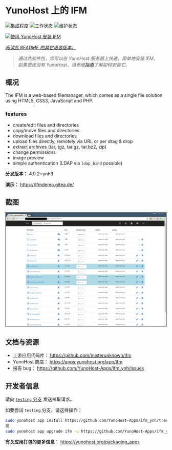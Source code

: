 <!--
注意：此 README 由 <https://github.com/YunoHost/apps/tree/master/tools/readme_generator> 自动生成
请勿手动编辑。
-->

# YunoHost 上的 IFM

[![集成程度](https://dash.yunohost.org/integration/ifm.svg)](https://ci-apps.yunohost.org/ci/apps/ifm/) ![工作状态](https://ci-apps.yunohost.org/ci/badges/ifm.status.svg) ![维护状态](https://ci-apps.yunohost.org/ci/badges/ifm.maintain.svg)

[![使用 YunoHost 安装 IFM](https://install-app.yunohost.org/install-with-yunohost.svg)](https://install-app.yunohost.org/?app=ifm)

*[阅读此 README 的其它语言版本。](./ALL_README.md)*

> *通过此软件包，您可以在 YunoHost 服务器上快速、简单地安装 IFM。*  
> *如果您还没有 YunoHost，请参阅[指南](https://yunohost.org/install)了解如何安装它。*

## 概况

The IFM is a web-based filemanager, which comes as a single file solution using HTML5, CSS3, JavaScript and PHP. 

### features

- create/edit files and directories
- copy/move files and directories
- download files and directories
- upload files directly, remotely via URL or per drag & drop
- extract archives (tar, tgz, tar.gz, tar.bz2, zip)
- change permissions
- image preview
- simple authentication (LDAP via `ldap_bind` possible)


**分发版本：** 4.0.2~ynh3

**演示：** <https://ifmdemo.gitea.de/>

## 截图

![IFM 的截图](./doc/screenshots/ifm_screenshot.png)

## 文档与资源

- 上游应用代码库： <https://github.com/misterunknown/ifm>
- YunoHost 商店： <https://apps.yunohost.org/app/ifm>
- 报告 bug： <https://github.com/YunoHost-Apps/ifm_ynh/issues>

## 开发者信息

请向 [`testing` 分支](https://github.com/YunoHost-Apps/ifm_ynh/tree/testing) 发送拉取请求。

如要尝试 `testing` 分支，请这样操作：

```bash
sudo yunohost app install https://github.com/YunoHost-Apps/ifm_ynh/tree/testing --debug
或
sudo yunohost app upgrade ifm -u https://github.com/YunoHost-Apps/ifm_ynh/tree/testing --debug
```

**有关应用打包的更多信息：** <https://yunohost.org/packaging_apps>

